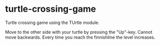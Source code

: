 # turtle-crossing-game
Turtle crossing game using the TUrtle module.

Move to the other side with your turtle by pressing the "Up"-key. Cannot move backwards.
Every time you reach the finnishline the level increases.
